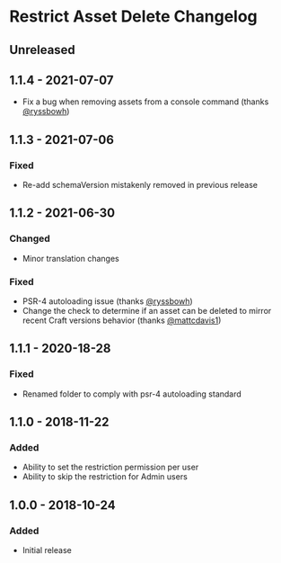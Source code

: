 # Restrict Asset Delete Changelog

## Unreleased


## 1.1.4 - 2021-07-07
- Fix a bug when removing assets from a console command (thanks [@ryssbowh][])


## 1.1.3 - 2021-07-06
### Fixed
- Re-add schemaVersion mistakenly removed in previous release


## 1.1.2 - 2021-06-30
### Changed
- Minor translation changes
### Fixed
- PSR-4 autoloading issue (thanks [@ryssbowh][])
- Change the check to determine if an asset can be deleted to mirror recent
  Craft versions behavior (thanks [@mattcdavis1][])


## 1.1.1 - 2020-18-28
### Fixed
- Renamed folder to comply with psr-4 autoloading standard


## 1.1.0 - 2018-11-22
### Added
- Ability to set the restriction permission per user
- Ability to skip the restriction for Admin users


## 1.0.0 - 2018-10-24
### Added
- Initial release


[@ryssbowh]: https://github.com/ryssbowh
[@mattcdavis1]: https://github.com/mattcdavis1
